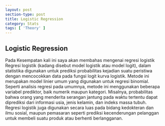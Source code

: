 ```yaml
---
layout: post
section-type: post
title: Logistic Regression
category: Stats
tags: [ 'Theory' ]
---
```


## Logistic Regression

Pada Kesempatan kali ini saya akan membahas mengenai regresi logistik Regresi logistik (kadang disebut model logistik atau model logit), dalam statistika digunakan untuk prediksi probabilitas kejadian suatu peristiwa dengan mencocokkan data pada fungsi logit kurva logistik. Metode ini merupakan model linier umum yang digunakan untuk regresi binomial. Seperti analisis regresi pada umumnya, metode ini menggunakan beberapa variabel prediktor, baik numerik maupun kategori. Misalnya, probabilitas bahwa orang yang menderita serangan jantung pada waktu tertentu dapat diprediksi dari informasi usia, jenis kelamin, dan indeks massa tubuh. Regresi logistik juga digunakan secara luas pada bidang kedokteran dan ilmu sosial, maupun pemasaran seperti prediksi kecenderungan pelanggan untuk membeli suatu produk atau berhenti berlangganan.
